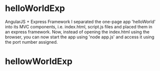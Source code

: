 # helloWorldExp
AngularJS + Express Framework
I separated the one-page app 'helloWorld' into its MVC components, i.e. index.html, script.js files and placed them in an express framework.  Now, instead of opening the index.html using the browser, you can now start the app using 'node app.js' and access it using the port number assigned.
# hellowWorldExp

